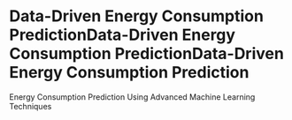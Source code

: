 # Data-Driven Energy Consumption PredictionData-Driven Energy Consumption PredictionData-Driven Energy Consumption Prediction
Energy Consumption Prediction Using Advanced Machine Learning Techniques
